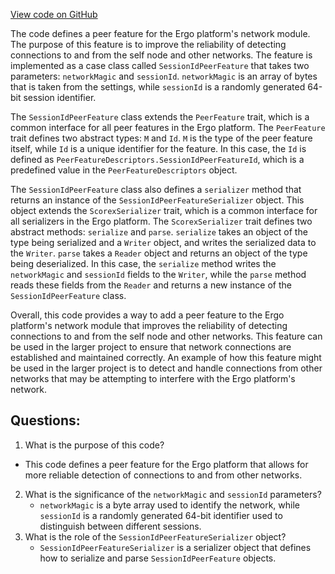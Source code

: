 [View code on GitHub](https://github.com/ergoplatform/ergo/src/main/scala/scorex/core/network/peer/SessionIdPeerFeature.scala)

The code defines a peer feature for the Ergo platform's network module. The purpose of this feature is to improve the reliability of detecting connections to and from the self node and other networks. The feature is implemented as a case class called `SessionIdPeerFeature` that takes two parameters: `networkMagic` and `sessionId`. `networkMagic` is an array of bytes that is taken from the settings, while `sessionId` is a randomly generated 64-bit session identifier.

The `SessionIdPeerFeature` class extends the `PeerFeature` trait, which is a common interface for all peer features in the Ergo platform. The `PeerFeature` trait defines two abstract types: `M` and `Id`. `M` is the type of the peer feature itself, while `Id` is a unique identifier for the feature. In this case, the `Id` is defined as `PeerFeatureDescriptors.SessionIdPeerFeatureId`, which is a predefined value in the `PeerFeatureDescriptors` object.

The `SessionIdPeerFeature` class also defines a `serializer` method that returns an instance of the `SessionIdPeerFeatureSerializer` object. This object extends the `ScorexSerializer` trait, which is a common interface for all serializers in the Ergo platform. The `ScorexSerializer` trait defines two abstract methods: `serialize` and `parse`. `serialize` takes an object of the type being serialized and a `Writer` object, and writes the serialized data to the `Writer`. `parse` takes a `Reader` object and returns an object of the type being deserialized. In this case, the `serialize` method writes the `networkMagic` and `sessionId` fields to the `Writer`, while the `parse` method reads these fields from the `Reader` and returns a new instance of the `SessionIdPeerFeature` class.

Overall, this code provides a way to add a peer feature to the Ergo platform's network module that improves the reliability of detecting connections to and from the self node and other networks. This feature can be used in the larger project to ensure that network connections are established and maintained correctly. An example of how this feature might be used in the larger project is to detect and handle connections from other networks that may be attempting to interfere with the Ergo platform's network.
## Questions: 
 1. What is the purpose of this code?
   - This code defines a peer feature for the Ergo platform that allows for more reliable detection of connections to and from other networks.
2. What is the significance of the `networkMagic` and `sessionId` parameters?
   - `networkMagic` is a byte array used to identify the network, while `sessionId` is a randomly generated 64-bit identifier used to distinguish between different sessions.
3. What is the role of the `SessionIdPeerFeatureSerializer` object?
   - `SessionIdPeerFeatureSerializer` is a serializer object that defines how to serialize and parse `SessionIdPeerFeature` objects.